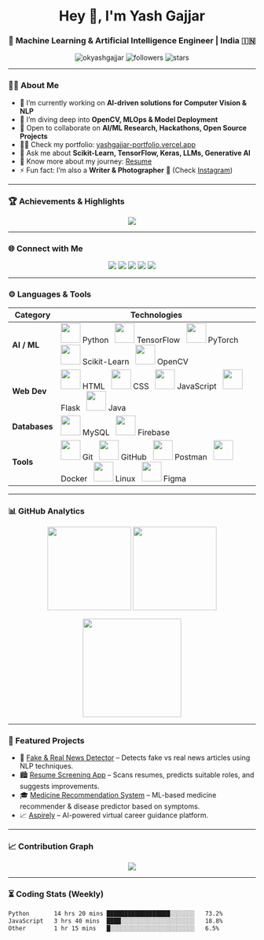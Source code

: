 <!-- Dynamic & Professional GitHub Profile for Yash Gajjar -->

<h1 align="center">Hey 👋, I'm Yash Gajjar</h1>
<h3 align="center">🚀 Machine Learning & Artificial Intelligence Engineer | India 🇮🇳</h3>

<p align="center">
  <img src="https://komarev.com/ghpvc/?username=okyashgajjar&label=Profile%20views&color=0e75b6&style=flat" alt="okyashgajjar" />
  <img src="https://img.shields.io/github/followers/okyashgajjar?label=Followers&style=social" alt="followers" />
  <img src="https://img.shields.io/github/stars/okyashgajjar?label=Stars&style=social" alt="stars" />
</p>

---

### 🧑‍💻 About Me  
- 🔭 I’m currently working on **AI-driven solutions for Computer Vision & NLP**  
- 🌱 I’m diving deep into **OpenCV, MLOps & Model Deployment**  
- 🤝 Open to collaborate on **AI/ML Research, Hackathons, Open Source Projects**  
- 👨‍💻 Check my portfolio: [yashgajjar-portfolio.vercel.app](https://yashgajjar-portfolio.vercel.app)  
- 💬 Ask me about **Scikit-Learn, TensorFlow, Keras, LLMs, Generative AI**  
- 📄 Know more about my journey: [Resume](https://drive.google.com/drive/folders/1dmxTyx0hygFcKRmdBi3zubS7-xvUA8Ta?usp=drive_link)  
- ⚡ Fun fact: I’m also a **Writer & Photographer** 📸 (Check [Instagram](https://instagram.com/growingyash))  

---

### 🏆 Achievements & Highlights  
<p align="center">
  <img src="https://github-profile-trophy.vercel.app/?username=okyashgajjar&theme=onedark&no-frame=true&margin-w=15&margin-h=15" />
</p>

---

### 🌐 Connect with Me  
<p align="center">
  <a href="https://twitter.com/gajjaryash02"><img src="https://img.shields.io/badge/Twitter-1DA1F2?style=for-the-badge&logo=twitter&logoColor=white"></a>
  <a href="https://linkedin.com/in/okyashgajjar"><img src="https://img.shields.io/badge/LinkedIn-0077B5?style=for-the-badge&logo=linkedin&logoColor=white"></a>
  <a href="https://kaggle.com/okyashgajjar"><img src="https://img.shields.io/badge/Kaggle-20BEFF?style=for-the-badge&logo=kaggle&logoColor=white"></a>
  <a href="https://medium.com/@okyashgajjar"><img src="https://img.shields.io/badge/Medium-000?style=for-the-badge&logo=medium&logoColor=white"></a>
  <a href="https://instagram.com/growingyash"><img src="https://img.shields.io/badge/Instagram-E4405F?style=for-the-badge&logo=instagram&logoColor=white"></a>
</p>

---

### ⚙️ Languages & Tools  

<div>

| **Category** | **Technologies** |
|--------------|------------------|
| **AI / ML** | <img src="https://skillicons.dev/icons?i=python" height="40"> Python &nbsp; <img src="https://skillicons.dev/icons?i=tensorflow" height="40"> TensorFlow &nbsp; <img src="https://skillicons.dev/icons?i=pytorch" height="40"> PyTorch &nbsp; <img src="https://skillicons.dev/icons?i=sklearn" height="40"> Scikit-Learn &nbsp; <img src="https://skillicons.dev/icons?i=opencv" height="40"> OpenCV |
| **Web Dev** | <img src="https://skillicons.dev/icons?i=html" height="40"> HTML &nbsp; <img src="https://skillicons.dev/icons?i=css" height="40"> CSS &nbsp; <img src="https://skillicons.dev/icons?i=js" height="40"> JavaScript &nbsp; <img src="https://skillicons.dev/icons?i=flask" height="40"> Flask &nbsp; <img src="https://skillicons.dev/icons?i=java" height="40"> Java |
| **Databases** | <img src="https://skillicons.dev/icons?i=mysql" height="40"> MySQL &nbsp; <img src="https://skillicons.dev/icons?i=firebase" height="40"> Firebase |
| **Tools** | <img src="https://skillicons.dev/icons?i=git" height="40"> Git &nbsp; <img src="https://skillicons.dev/icons?i=github" height="40"> GitHub &nbsp; <img src="https://skillicons.dev/icons?i=postman" height="40"> Postman &nbsp; <img src="https://skillicons.dev/icons?i=docker" height="40"> Docker &nbsp; <img src="https://skillicons.dev/icons?i=linux" height="40"> Linux &nbsp; <img src="https://skillicons.dev/icons?i=figma" height="40"> Figma |

</div>


---

### 📊 GitHub Analytics  
<p align="center">
  <img src="https://github-readme-stats.vercel.app/api?username=okyashgajjar&show_icons=true&theme=tokyonight" height="170" />
  <img src="https://github-readme-stats.vercel.app/api/top-langs/?username=okyashgajjar&layout=compact&theme=tokyonight" height="170" />
</p>

<p align="center">
  <img src="https://github-readme-streak-stats.herokuapp.com?user=okyashgajjar&theme=tokyonight&hide_border=true" height="200" />
</p>

---

### 🚀 Featured Projects  
- 🤖 [Fake & Real News Detector](https://github.com/okyashgajjar/Fake-Real-News-Detector) – Detects fake vs real news articles using NLP techniques.  
- 🏙️ [Resume Screening App](https://github.com/okyashgajjar/Resume-Screening-App) – Scans resumes, predicts suitable roles, and suggests improvements.  
- 🎓 [Medicine Recommendation System](https://github.com/okyashgajjar/Medicine-Recommandation-System) – ML-based medicine recommender & disease predictor based on symptoms.  
- 📈 [Aspirely](https://github.com/okyashgajjar/Aspirely) – AI-powered virtual career guidance platform.  


---

### 📈 Contribution Graph  
<p align="center">
  <img src="https://github-readme-activity-graph.vercel.app/graph?username=okyashgajjar&theme=react-dark" />
</p>

---

### ⏳ Coding Stats (Weekly)  
<!--START_SECTION:waka-->
```txt
Python       14 hrs 20 mins ██████████████████░░░░░░░   73.2%  
JavaScript   3 hrs 40 mins  ████░░░░░░░░░░░░░░░░░░░░░   18.8%  
Other        1 hr 15 mins   █░░░░░░░░░░░░░░░░░░░░░░░░   6.5%  
